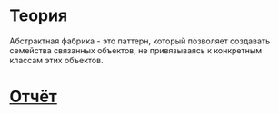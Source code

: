 # Теория
Абстрактная фабрика - это паттерн, который позволяет создавать семейства связанных объектов, не привязываясь к конкретным классам этих объектов.
# [Отчёт](https://docs.google.com/document/d/1GoaEbdDFT1cXwyVkI9KZqZKrW987KBBmu6S2jjP1IYk/edit?usp=sharing)
